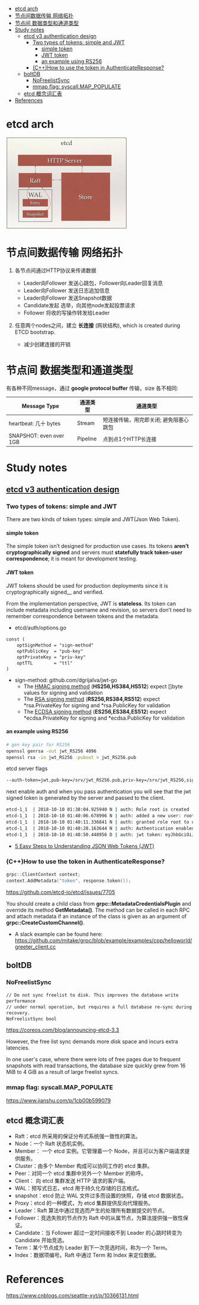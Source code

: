 <!-- MarkdownTOC -->

- [etcd arch](#etcd-arch)
- [节点间数据传输 网络拓扑](#%E8%8A%82%E7%82%B9%E9%97%B4%E6%95%B0%E6%8D%AE%E4%BC%A0%E8%BE%93-%E7%BD%91%E7%BB%9C%E6%8B%93%E6%89%91)
- [节点间 数据类型和通道类型](#%E8%8A%82%E7%82%B9%E9%97%B4-%E6%95%B0%E6%8D%AE%E7%B1%BB%E5%9E%8B%E5%92%8C%E9%80%9A%E9%81%93%E7%B1%BB%E5%9E%8B)
- [Study notes](#study-notes)
  - [etcd v3 authentication design](#etcd-v3-authentication-design)
    - [Two types of tokens: simple and JWT](#two-types-of-tokens-simple-and-jwt)
      - [simple token](#simple-token)
      - [JWT token](#jwt-token)
      - [an example using RS256](#an-example-using-rs256)
    - [\(C++\)How to use the token in AuthenticateResponse?](#chow-to-use-the-token-in-authenticateresponse)
  - [boltDB](#boltdb)
    - [NoFreelistSync](#nofreelistsync)
    - [mmap flag: syscall.MAP_POPULATE](#mmap-flag-syscallmap_populate)
  - [etcd 概念词汇表](#etcd-%E6%A6%82%E5%BF%B5%E8%AF%8D%E6%B1%87%E8%A1%A8)
- [References](#references)

<!-- /MarkdownTOC -->

# etcd arch

![etcd arch](../../images/2019/etcd_arch.png)

# 节点间数据传输 网络拓扑

1. 各节点间通过HTTP协议来传递数据
	* Leader向Follower 发送心跳包，Follower向Leader回复消息
	* Leader向Follower 发送日志追加信息
	* Leader向Follower 发送Snapshot数据
	* Candidate发起 选举，向其他node发起投票请求
	* Follower 将收的写操作转发给Leader

2. 任意两个nodes之间，建立 __长连接__ (网状结构), which is created during ETCD bootstrap. 
	* 减少创建连接的开销

# 节点间 数据类型和通道类型
有各种不同message，通过 __google protocol buffer__ 传输，size 各不相同:

| Message Type | 通道类型  | 通道类型 |
| ------------ | ------- |-------- |
| heartbeat: 几十 bytes | Stream   | 短连接传输，用完即关闭; 避免阻塞心跳包 |
| SNAPSHOT: even over 1GB | Pipeline | 点到点1个HTTP长连接 |

# Study notes

## [etcd v3 authentication design](https://etcd.io/docs/v3.3.12/learning/auth_design/)

### Two types of tokens: simple and JWT
There are two kinds of token types: simple and JWT(Json Web Token). 

#### simple token

The simple token isn’t designed for production use cases. Its tokens __aren’t cryptographically signed__ and servers must __statefully track token-user correspondence__; it is meant for development testing.

#### JWT token

JWT tokens should be used for production deployments since it is cryptographically signed__ and verified.

From the implementation perspective, JWT is __stateless__. Its token can include metadata including username and revision, so servers don’t need to remember correspondence between tokens and the metadata.

* etcd/auth/options.go

```golang
const (
	optSignMethod = "sign-method"
	optPublicKey  = "pub-key"
	optPrivateKey = "priv-key"
	optTTL        = "ttl"
)
```

* sign-method: github.com/dgrijalva/jwt-go
  * The [HMAC signing method](https://godoc.org/github.com/dgrijalva/jwt-go#SigningMethodHMAC) (__HS256,HS384,HS512__) expect []byte values for signing and validation
  * The [RSA signing method](https://godoc.org/github.com/dgrijalva/jwt-go#SigningMethodRSA) (__RS256,RS384,RS512__) expect \*rsa.PrivateKey for signing and \*rsa.PublicKey for validation
  * The [ECDSA signing method](https://godoc.org/github.com/dgrijalva/jwt-go#SigningMethodECDSA) (__ES256,ES384,ES512__) expect \*ecdsa.PrivateKey for signing and \*ecdsa.PublicKey for validation

#### an example using RS256

```sh
# gen key pair for RS256
openssl genrsa -out jwt_RS256 4096
openssl rsa -in jwt_RS256 -pubout > jwt_RS256.pub
```

etcd server flags

```sh
--auth-token=jwt,pub-key=/srv/jwt_RS256.pub,priv-key=/srv/jwt_RS256,sign-method=RS256
```

next enable auth and when you pass authentication you will see that the jwt signed token is generated by the server and passed to the client.

```sh
etcd-1_1  | 2018-10-10 01:38:04.925940 N | auth: Role root is created
etcd-1_1  | 2018-10-10 01:40:06.678996 N | auth: added a new user: root
etcd-1_1  | 2018-10-10 01:40:11.336841 N | auth: granted role root to user root
etcd-1_1  | 2018-10-10 01:40:28.163644 N | auth: Authentication enabled
etcd-1_1  | 2018-10-10 01:40:50.448956 D | auth: jwt token: eyJhbGciOiJSUzI1NiIsInR5cCI6IkpXVCJ9.eyJyZXZpc2lvbiI6NCwidXNlcm5hbWUiOiJyb290In0.TLPHFHP5VnVos6kfndcok-1nrKAWxlH_uSEiadNJUr8lc3MwjdN ...
```

* [5 Easy Steps to Understanding JSON Web Tokens (JWT)](https://medium.com/vandium-software/5-easy-steps-to-understanding-json-web-tokens-jwt-1164c0adfcec)

### (C++)How to use the token in AuthenticateResponse?

```cpp
grpc::ClientContext context;
context.AddMetadata("token", response.token());
```

https://github.com/etcd-io/etcd/issues/7705


You should create a child class from __grpc::MetadataCredentialsPlugin__ and override its method __GetMetadata()__. The method can be called in each RPC and attach metadata if an instance of the class is given as an argument of __grpc::CreateCustomChannel()__.

* A slack example can be found here:
https://github.com/mitake/grpc/blob/example/examples/cpp/helloworld/greeter_client.cc


## boltDB

### NoFreelistSync

```golang
// Do not sync freelist to disk. This improves the database write performance
// under normal operation, but requires a full database re-sync during recovery.
NoFreelistSync bool

```

https://coreos.com/blog/announcing-etcd-3.3

However, the free list sync demands more disk space and incurs extra latencies.

In one user's case, where there were lots of free pages due to frequent snapshots with read transactions, the database size quickly grew from 16 MiB to 4 GiB as a result of large freelist syncs.

### mmap flag: syscall.MAP_POPULATE

https://www.jianshu.com/p/1cb00b599079

## etcd 概念词汇表
* Raft：etcd 所采用的保证分布式系统强一致性的算法。
* Node：一个 Raft 状态机实例。
* Member： 一个 etcd 实例。它管理着一个 Node，并且可以为客户端请求提供服务。
* Cluster：由多个 Member 构成可以协同工作的 etcd 集群。
* Peer：对同一个 etcd 集群中另外一个 Member 的称呼。
* Client： 向 etcd 集群发送 HTTP 请求的客户端。
* WAL：预写式日志，etcd 用于持久化存储的日志格式。
* snapshot：etcd 防止 WAL 文件过多而设置的快照，存储 etcd 数据状态。
* Proxy：etcd 的一种模式，为 etcd 集群提供反向代理服务。
* Leader：Raft 算法中通过竞选而产生的处理所有数据提交的节点。
* Follower：竞选失败的节点作为 Raft 中的从属节点，为算法提供强一致性保证。
* Candidate：当 Follower 超过一定时间接收不到 Leader 的心跳时转变为 Candidate 开始竞选。
* Term：某个节点成为 Leader 到下一次竞选时间，称为一个 Term。
* Index：数据项编号。Raft 中通过 Term 和 Index 来定位数据。

# References

https://www.cnblogs.com/seattle-xyt/p/10366131.html
